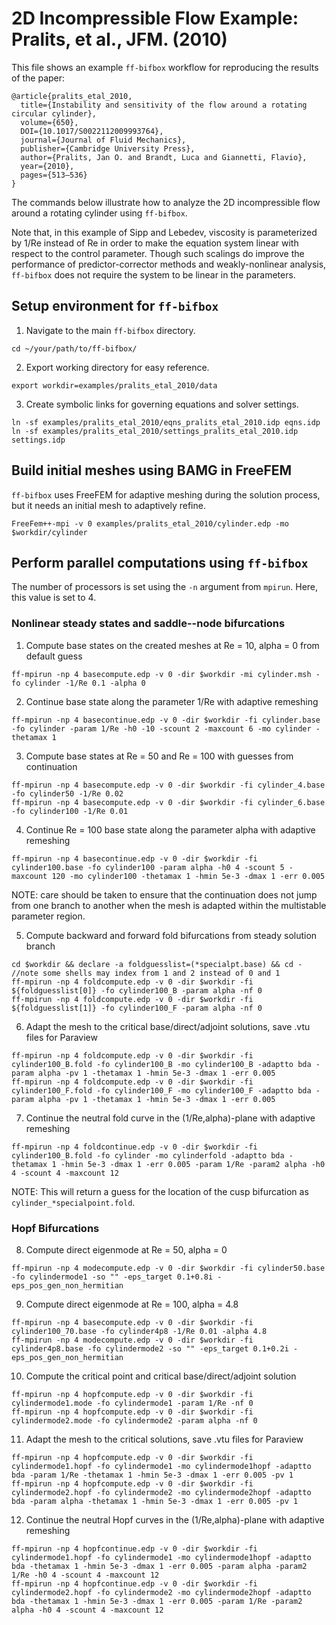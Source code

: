 # 2D Incompressible Flow Example: Pralits, et al., JFM. (2010)
This file shows an example `ff-bifbox` workflow for reproducing the results of the paper:
```
@article{pralits_etal_2010,
  title={Instability and sensitivity of the flow around a rotating circular cylinder},
  volume={650},
  DOI={10.1017/S0022112009993764},
  journal={Journal of Fluid Mechanics},
  publisher={Cambridge University Press},
  author={Pralits, Jan O. and Brandt, Luca and Giannetti, Flavio},
  year={2010},
  pages={513–536}
}
```
The commands below illustrate how to analyze the 2D incompressible flow around a rotating cylinder using `ff-bifbox`.

Note that, in this example of Sipp and Lebedev, viscosity is parameterized by 1/Re instead of Re in order to make the equation system linear with respect to the control parameter. Though such scalings do improve the performance of predictor-corrector methods and weakly-nonlinear analysis, `ff-bifbox` does not require the system to be linear in the parameters.

## Setup environment for `ff-bifbox`
1. Navigate to the main `ff-bifbox` directory.
```
cd ~/your/path/to/ff-bifbox/
```
2. Export working directory for easy reference.
```
export workdir=examples/pralits_etal_2010/data
```
3. Create symbolic links for governing equations and solver settings.
```
ln -sf examples/pralits_etal_2010/eqns_pralits_etal_2010.idp eqns.idp
ln -sf examples/pralits_etal_2010/settings_pralits_etal_2010.idp settings.idp
```

## Build initial meshes using BAMG in FreeFEM
`ff-bifbox` uses FreeFEM for adaptive meshing during the solution process, but it needs an initial mesh to adaptively refine.
```
FreeFem++-mpi -v 0 examples/pralits_etal_2010/cylinder.edp -mo $workdir/cylinder
```

## Perform parallel computations using `ff-bifbox`
The number of processors is set using the `-n` argument from `mpirun`. Here, this value is set to 4.
### Nonlinear steady states and saddle--node bifurcations
1. Compute base states on the created meshes at Re = 10, alpha = 0 from default guess
```
ff-mpirun -np 4 basecompute.edp -v 0 -dir $workdir -mi cylinder.msh -fo cylinder -1/Re 0.1 -alpha 0
```

2. Continue base state along the parameter 1/Re with adaptive remeshing
```
ff-mpirun -np 4 basecontinue.edp -v 0 -dir $workdir -fi cylinder.base -fo cylinder -param 1/Re -h0 -10 -scount 2 -maxcount 6 -mo cylinder -thetamax 1
```

3. Compute base states at Re = 50 and Re = 100 with guesses from continuation
```
ff-mpirun -np 4 basecompute.edp -v 0 -dir $workdir -fi cylinder_4.base -fo cylinder50 -1/Re 0.02
ff-mpirun -np 4 basecompute.edp -v 0 -dir $workdir -fi cylinder_6.base -fo cylinder100 -1/Re 0.01
```

4. Continue Re = 100 base state along the parameter alpha with adaptive remeshing
```
ff-mpirun -np 4 basecontinue.edp -v 0 -dir $workdir -fi cylinder100.base -fo cylinder100 -param alpha -h0 4 -scount 5 -maxcount 120 -mo cylinder100 -thetamax 1 -hmin 5e-3 -dmax 1 -err 0.005
```
NOTE: care should be taken to ensure that the continuation does not jump from one branch to another when the mesh is adapted within the multistable parameter region.

5. Compute backward and forward fold bifurcations from steady solution branch
```
cd $workdir && declare -a foldguesslist=(*specialpt.base) && cd -
//note some shells may index from 1 and 2 instead of 0 and 1
ff-mpirun -np 4 foldcompute.edp -v 0 -dir $workdir -fi ${foldguesslist[0]} -fo cylinder100_B -param alpha -nf 0
ff-mpirun -np 4 foldcompute.edp -v 0 -dir $workdir -fi ${foldguesslist[1]} -fo cylinder100_F -param alpha -nf 0
```

6. Adapt the mesh to the critical base/direct/adjoint solutions, save .vtu files for Paraview
```
ff-mpirun -np 4 foldcompute.edp -v 0 -dir $workdir -fi cylinder100_B.fold -fo cylinder100_B -mo cylinder100_B -adaptto bda -param alpha -pv 1 -thetamax 1 -hmin 5e-3 -dmax 1 -err 0.005
ff-mpirun -np 4 foldcompute.edp -v 0 -dir $workdir -fi cylinder100_F.fold -fo cylinder100_F -mo cylinder100_F -adaptto bda -param alpha -pv 1 -thetamax 1 -hmin 5e-3 -dmax 1 -err 0.005
```
7. Continue the neutral fold curve in the (1/Re,alpha)-plane with adaptive remeshing
```
ff-mpirun -np 4 foldcontinue.edp -v 0 -dir $workdir -fi cylinder100_B.fold -fo cylinder -mo cylinderfold -adaptto bda -thetamax 1 -hmin 5e-3 -dmax 1 -err 0.005 -param 1/Re -param2 alpha -h0 4 -scount 4 -maxcount 12
```
NOTE: This will return a guess for the location of the cusp bifurcation as `cylinder_*specialpoint.fold`.

### Hopf Bifurcations
8. Compute direct eigenmode at Re = 50, alpha = 0
```
ff-mpirun -np 4 modecompute.edp -v 0 -dir $workdir -fi cylinder50.base -fo cylindermode1 -so "" -eps_target 0.1+0.8i -eps_pos_gen_non_hermitian
```

9. Compute direct eigenmode at Re = 100, alpha = 4.8
```
ff-mpirun -np 4 basecompute.edp -v 0 -dir $workdir -fi cylinder100_70.base -fo cylinder4p8 -1/Re 0.01 -alpha 4.8
ff-mpirun -np 4 modecompute.edp -v 0 -dir $workdir -fi cylinder4p8.base -fo cylindermode2 -so "" -eps_target 0.1+0.2i -eps_pos_gen_non_hermitian
```

10. Compute the critical point and critical base/direct/adjoint solution
```
ff-mpirun -np 4 hopfcompute.edp -v 0 -dir $workdir -fi cylindermode1.mode -fo cylindermode1 -param 1/Re -nf 0
ff-mpirun -np 4 hopfcompute.edp -v 0 -dir $workdir -fi cylindermode2.mode -fo cylindermode2 -param alpha -nf 0
```

11. Adapt the mesh to the critical solutions, save .vtu files for Paraview
```
ff-mpirun -np 4 hopfcompute.edp -v 0 -dir $workdir -fi cylindermode1.hopf -fo cylindermode1 -mo cylindermode1hopf -adaptto bda -param 1/Re -thetamax 1 -hmin 5e-3 -dmax 1 -err 0.005 -pv 1
ff-mpirun -np 4 hopfcompute.edp -v 0 -dir $workdir -fi cylindermode2.hopf -fo cylindermode2 -mo cylindermode2hopf -adaptto bda -param alpha -thetamax 1 -hmin 5e-3 -dmax 1 -err 0.005 -pv 1
```

12. Continue the neutral Hopf curves in the (1/Re,alpha)-plane with adaptive remeshing
```
ff-mpirun -np 4 hopfcontinue.edp -v 0 -dir $workdir -fi cylindermode1.hopf -fo cylindermode1 -mo cylindermode1hopf -adaptto bda -thetamax 1 -hmin 5e-3 -dmax 1 -err 0.005 -param alpha -param2 1/Re -h0 4 -scount 4 -maxcount 12
ff-mpirun -np 4 hopfcontinue.edp -v 0 -dir $workdir -fi cylindermode2.hopf -fo cylindermode2 -mo cylindermode2hopf -adaptto bda -thetamax 1 -hmin 5e-3 -dmax 1 -err 0.005 -param 1/Re -param2 alpha -h0 4 -scount 4 -maxcount 12
```

